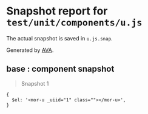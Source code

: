 # Snapshot report for `test/unit/components/u.js`

The actual snapshot is saved in `u.js.snap`.

Generated by [AVA](https://ava.li).

## base : component snapshot

> Snapshot 1

    {
      $el: '<mor-u _uiid="1" class=""></mor-u>',
    }
